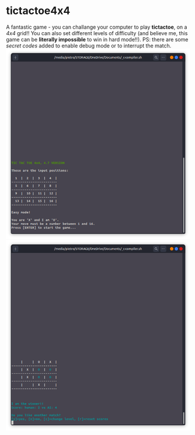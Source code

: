 # tictactoe4x4
A fantastic game - you can challange your computer to play __tictactoe__, on a *4x4* grid!! You can also set different levels of difficulty (and believe me, this game can be __literally impossible__ to win in hard mode!!).
PS: there are some *secret codes* added to enable debug mode or to interrupt the match.
![example1](tictactoe4x4_1.png)
![example2](tictactoe4x4_2.png)
